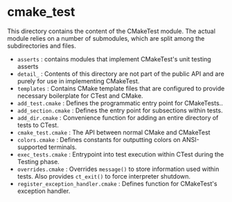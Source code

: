 <!--
  ~ Copyright 2023 CMakePP
  ~
  ~ Licensed under the Apache License, Version 2.0 (the "License");
  ~ you may not use this file except in compliance with the License.
  ~ You may obtain a copy of the License at
  ~
  ~ http://www.apache.org/licenses/LICENSE-2.0
  ~
  ~ Unless required by applicable law or agreed to in writing, software
  ~ distributed under the License is distributed on an "AS IS" BASIS,
  ~ WITHOUT WARRANTIES OR CONDITIONS OF ANY KIND, either express or implied.
  ~ See the License for the specific language governing permissions and
  ~ limitations under the License.
-->

cmake_test
==========

This directory contains the content of the CMakeTest module. The actual module
relies on a number of submodules, which are split among the subdirectories and
files.

- `asserts` : contains modules that implement CMakeTest's unit testing asserts
- `detail_` : Contents of this directory are not part of the public API and are
              purely for use in implementing CMakeTest.
- `templates` : Contains CMake template files that are configured to provide
                necessary boilerplate for CTest and CMake.
- `add_test.cmake` : Defines the programmatic entry point for CMakeTests..
- `add_section.cmake` : Defines the entry point for subsections within tests.
- `add_dir.cmake` : Convenience function for adding an entire directory of tests to CTest.
- `cmake_test.cmake` : The API between normal CMake and CMakeTest
- `colors.cmake` : Defines constants for outputting colors on ANSI-supported terminals.
- `exec_tests.cmake` : Entrypoint into test execution within CTest during the Testing phase.
- `overrides.cmake` : Overrides `message()` to store information used within tests.
                      Also provides `ct_exit()` to force interpreter shutdown.
- `register_exception_handler.cmake` : Defines function for CMakeTest's exception handler.
